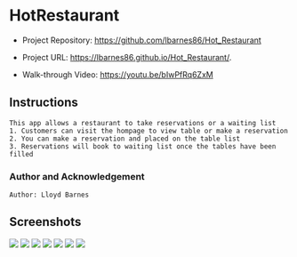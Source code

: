 # HotRestaurant

- Project Repository: https://github.com/lbarnes86/Hot_Restaurant

- Project URL: https://lbarnes86.github.io/Hot_Restaurant/.

- Walk-through Video: https://youtu.be/bIwPfRq6ZxM

## Instructions
```
This app allows a restaurant to take reservations or a waiting list
1. Customers can visit the hompage to view table or make a reservation
2. You can make a reservation and placed on the table list
3. Reservations will book to waiting list once the tables have been filled
```


### Author and Acknowledgement

```
Author: Lloyd Barnes

```

## Screenshots

<img src="https://user-images.githubusercontent.com/70309736/100524682-c45d7980-317f-11eb-920f-665acfacc878.png">
<img src="https://user-images.githubusercontent.com/70309736/100524686-c6273d00-317f-11eb-85d7-9f7e033b9258.png">
<img src="https://user-images.githubusercontent.com/70309736/100524690-c9bac400-317f-11eb-82dc-118f39e7140b.png">
<img src="https://user-images.githubusercontent.com/70309736/100524693-cb848780-317f-11eb-8880-38981d9b00fb.png">
<img src="https://user-images.githubusercontent.com/70309736/100524696-cd4e4b00-317f-11eb-9d99-039f92959d11.png">
<img src="https://user-images.githubusercontent.com/70309736/100524698-cf180e80-317f-11eb-8b16-84e8df49540e.png">
<img src="https://user-images.githubusercontent.com/70309736/100524700-d0493b80-317f-11eb-9fed-b73ccbc5b9a5.png">










